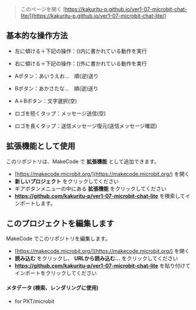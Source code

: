 
> このページを開く [https://kakuritu-p.github.io/ver1-07-microbit-chat-lite/](https://kakuritu-p.github.io/ver1-07-microbit-chat-lite/)

## 基本的な操作方法

* 左に傾ける＋下記の操作：()内に書かれている動作を実行
* 右に傾ける＋下記の操作：()外に書かれている動作を実行

    

* Aボタン：あいうえお...　順(逆)送り
* Bボタン：あかさたな...　順(逆)送り
* A＋Bボタン：文字選択(空)
* ロゴを短くタップ：メッセージ送信(空)
* ロゴを長くタップ：送信メッセージ復元(送信メッセージ確認)

## 拡張機能として使用

このリポジトリは、MakeCode で **拡張機能** として追加できます。

* [https://makecode.microbit.org/](https://makecode.microbit.org/) を開く
* **新しいプロジェクト** をクリックしてください
* ギアボタンメニューの中にある **拡張機能** をクリックしてください
* **https://github.com/kakuritu-p/ver1-07-microbit-chat-lite** を検索してインポートします。

## このプロジェクトを編集します

MakeCode でこのリポジトリを編集します。

* [https://makecode.microbit.org/](https://makecode.microbit.org/) を開く
* **読み込む** をクリックし、 **URLから読み込む...** をクリックしてください
* **https://github.com/kakuritu-p/ver1-07-microbit-chat-lite** を貼り付けてインポートをクリックしてください

#### メタデータ (検索、レンダリングに使用)

* for PXT/microbit
<script src="https://makecode.com/gh-pages-embed.js"></script><script>makeCodeRender("{{ site.makecode.home_url }}", "{{ site.github.owner_name }}/{{ site.github.repository_name }}");</script>
